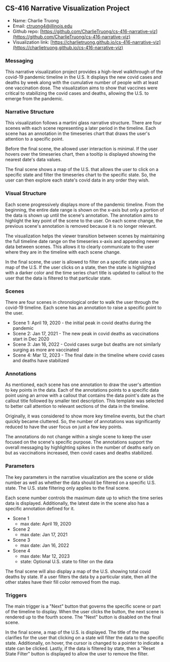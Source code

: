 ## CS-416 Narrative Visualization Project

* Name: Charlie Truong
* Email: ctruong4@illinois.edu
* Github repo: [https://github.com/CharlieTruong/cs-416-narrative-viz](https://github.com/CharlieTruong/cs-416-narrative-viz)
* Visualization link: [https://charlietruong.github.io/cs-416-narrative-viz](https://charlietruong.github.io/cs-416-narrative-viz)

### Messaging

This narrative visualization project provides a high-level walkthrough of the covid-19 pandemic timeline in the U.S. It displays the new covid cases and deaths by week along with the cumulative number of people with at least one vaccination dose. The visualization aims to show that vaccines were critical to stabilizing the covid cases and deaths, allowing the U.S. to emerge from the pandemic.

### Narrative Structure

This visualization follows a martini glass narrative structure. There are four scenes with each scene representing a later period in the timeline. Each scene has an annotation in the timeseries chart that draws the user's attention to a specific point.

Before the final scene, the allowed user interaction is minimal. If the user hovers over the timeseries chart, then a tooltip is displayed showing the nearest date's data values.

The final scene shows a map of the U.S. that allows the user to click on a specific state and filter the timeseries chart to the specific state. So, the user can then explore each state's covid data in any order they wish.

### Visual Structure

Each scene progressively displays more of the pandemic timeline. From the beginning, the entire date range is shown on the x-axis but only a portion of the data is shown up until the scene's annotation. The annotation aims to highlight the key point of the scene to the user. On each scene change, the previous scene's annotation is removed because it is no longer relevant.

The visualization helps the viewer transition between scenes by maintaining the full timeline date range on the timeseries x-axis and appending newer data between scenes. This allows it to clearly communicate to the user where they are in the timeline with each scene change.

In the final scene, the user is allowed to filter on a specific state using a map of the U.S. If the user clicks on a state, then the state is highlighted with a darker color and the time series chart title is updated to callout to the user that the data is filtered to that particular state.

### Scenes

There are four scenes in chronological order to walk the user through the covid-19 timeline. Each scene has an annotation to raise a specific point to the user.

* Scene 1: April 19, 2020 - the initial peak in covid deaths during the pandemic
* Scene 2: Jan 17, 2021 - The new peak in covid deaths as vaccinations start in Dec 2020
* Scene 3: Jan 16, 2022 - Covid cases surge but deaths are not similarly surging as more are vaccinated
* Scene 4: Mar 12, 2023 - The final date in the timeline where covid cases and deaths have stabilized

### Annotations

As mentioned, each scene has one annotation to draw the user's attention to key points in the data. Each of the annotations points to a specific data point using an arrow with a callout that contains the data point's date as the callout title followed by smaller text description. This template was selected to better call attention to relevant sections of the data in the timeline.

Originally, it was considered to show more key timeline events, but the chart quickly became cluttered. So, the number of annotations was significantly reduced to have the user focus on just a few key points.

The annotations do not change within a single scene to keep the user focused on the scene's specific purpose. The annotations support the overall messaging by highlighting spikes in the number of deaths early on but as vaccinations increased, then covid cases and deaths stabilized.

### Parameters

The key parameters in the narrative visualization are the scene or slide number as well as whether the data should be filtered on a specific U.S. state. The U.S. state filtering only applies to the final scene.

Each scene number controls the maximum date up to which the time series data is displayed. Additionally, the latest date in the scene also has a specific annotation defined for it.

* Scene 1
    * max date: April 19, 2020
* Scene 2
    * max date: Jan 17, 2021
* Scene 3
    * max date: Jan 16, 2022
* Scene 4
    * max date: Mar 12, 2023
    * state: Optional U.S. state to filter on the data

The final scene will also display a map of the U.S. showing total covid deaths by state. If a user filters the data by a particular state, then all the other states have their fill color removed from the map.

### Triggers

The main trigger is a "Next" button that governs the specific scene or part of the timeline to display. When the user clicks the button, the next scene is rendered up to the fourth scene. The "Next" button is disabled on the final scene.

In the final scene, a map of the U.S. is displayed. The title of the map clarifies for the user that clicking on a state will filter the data to the specific state. Additionally, on hover, the cursor is changed to a pointer to indicate a state can be clicked. Lastly, if the data is filtered by state, then a "Reset State Filter" button is displayed to allow the user to remove the filter.
